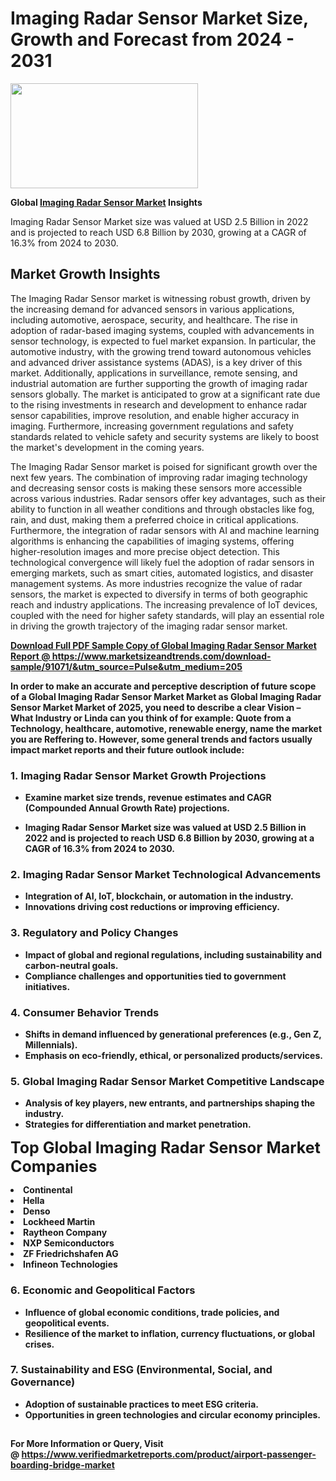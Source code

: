 <H1>Imaging Radar Sensor Market Size, Growth and Forecast from 2024 - 2031</H1><img class="aligncenter size-medium wp-image-584254" src="https://thirdeyenews.in/wp-content/uploads/2024/09/Global-Market-Research-300x168.jpeg" alt="" width="300" height="168" /><p><strong>Global&nbsp;<a href="https://www.marketsizeandtrends.com/download-sample/91071/&amp;utm_source=Pulse&amp;utm_medium=205">Imaging Radar Sensor Market</a> Insights</strong></p><p>Imaging Radar Sensor Market size was valued at USD 2.5 Billion in 2022 and is projected to reach USD 6.8 Billion by 2030, growing at a CAGR of 16.3% from 2024 to 2030.</p><p><h2>Market Growth Insights</h2> <p>The Imaging Radar Sensor market is witnessing robust growth, driven by the increasing demand for advanced sensors in various applications, including automotive, aerospace, security, and healthcare. The rise in adoption of radar-based imaging systems, coupled with advancements in sensor technology, is expected to fuel market expansion. In particular, the automotive industry, with the growing trend toward autonomous vehicles and advanced driver assistance systems (ADAS), is a key driver of this market. Additionally, applications in surveillance, remote sensing, and industrial automation are further supporting the growth of imaging radar sensors globally. The market is anticipated to grow at a significant rate due to the rising investments in research and development to enhance radar sensor capabilities, improve resolution, and enable higher accuracy in imaging. Furthermore, increasing government regulations and safety standards related to vehicle safety and security systems are likely to boost the market's development in the coming years.</p> <p><strong><a href="#"></a></strong></p> <p>The Imaging Radar Sensor market is poised for significant growth over the next few years. The combination of improving radar imaging technology and decreasing sensor costs is making these sensors more accessible across various industries. Radar sensors offer key advantages, such as their ability to function in all weather conditions and through obstacles like fog, rain, and dust, making them a preferred choice in critical applications. Furthermore, the integration of radar sensors with AI and machine learning algorithms is enhancing the capabilities of imaging systems, offering higher-resolution images and more precise object detection. This technological convergence will likely fuel the adoption of radar sensors in emerging markets, such as smart cities, automated logistics, and disaster management systems. As more industries recognize the value of radar sensors, the market is expected to diversify in terms of both geographic reach and industry applications. The increasing prevalence of IoT devices, coupled with the need for higher safety standards, will play an essential role in driving the growth trajectory of the imaging radar sensor market. <p><strong><a href="#"></p><p><span class=""><strong>Download Full PDF Sample Copy of Global Imaging Radar Sensor Market Report</strong> @ <a href="https://www.marketsizeandtrends.com/download-sample/91071/&amp;utm_source=Pulse&amp;utm_medium=205" target="_blank">https://www.marketsizeandtrends.com/download-sample/91071/&amp;utm_source=Pulse&amp;utm_medium=205</a></span></p><p>In order to make an accurate and perceptive description of future scope of a Global&nbsp;Imaging Radar Sensor Market Market as Global&nbsp;Imaging Radar Sensor Market Market of 2025, you need to describe a clear Vision &ndash; What Industry or Linda can you think of for example: Quote from a Technology, healthcare, automotive, renewable energy, name the market you are Reffering to. However, some general trends and factors usually impact market reports and their future outlook include:</p><h3>1.&nbsp;<strong>Imaging Radar Sensor Market Growth Projections</strong></h3><ul><li>Examine market size trends, revenue estimates and CAGR (Compounded Annual Growth Rate) projections.</li><li><p>Imaging Radar Sensor Market size was valued at USD 2.5 Billion in 2022 and is projected to reach USD 6.8 Billion by 2030, growing at a CAGR of 16.3% from 2024 to 2030.</p></li></ul><h3>2.&nbsp;<strong>Imaging Radar Sensor Market Technological Advancements</strong></h3><ul><li>Integration of AI, IoT, blockchain, or automation in the industry.</li><li>Innovations driving cost reductions or improving efficiency.</li></ul><h3>3.&nbsp;<strong>Regulatory and Policy Changes</strong></h3><ul><li>Impact of global and regional regulations, including sustainability and carbon-neutral goals.</li><li>Compliance challenges and opportunities tied to government initiatives.</li></ul><h3>4.&nbsp;<strong>Consumer Behavior Trends</strong></h3><ul><li>Shifts in demand influenced by generational preferences (e.g., Gen Z, Millennials).</li><li>Emphasis on eco-friendly, ethical, or personalized products/services.</li></ul><h3>5.&nbsp;<strong>Global Imaging Radar Sensor Market Competitive Landscape</strong></h3><ul><li>Analysis of key players, new entrants, and partnerships shaping the industry.</li><li>Strategies for differentiation and market penetration.</li></ul><p data-pm-slice="1 1 []"><span style="color: inherit; font-family: inherit; font-size: 25px;">Top Global Imaging Radar Sensor Market Companies</span></p><div class="" data-test-id=""><p><li>Continental</li><li> Hella</li><li> Denso</li><li> Lockheed Martin</li><li> Raytheon Company</li><li> NXP Semiconductors</li><li> ZF Friedrichshafen AG</li><li> Infineon Technologies</li></p></div><h3>6.&nbsp;<strong>Economic and Geopolitical Factors</strong></h3><ul><li>Influence of global economic conditions, trade policies, and geopolitical events.</li><li>Resilience of the market to inflation, currency fluctuations, or global crises.</li></ul><h3>7.&nbsp;<strong>Sustainability and ESG (Environmental, Social, and Governance)</strong></h3><ul><li>Adoption of sustainable practices to meet ESG criteria.</li><li>Opportunities in green technologies and circular economy principles.</li></ul><h2><strong style="font-size: 14px;">For More Information or Query, Visit @&nbsp;</strong><a style="background-color: #ffffff; font-size: 14px;" href="https://www.marketsizeandtrends.com/report/imaging-radar-sensor-market/" target="_blank">https://www.verifiedmarketreports.com/product/airport-passenger-boarding-bridge-market</a></h2>
